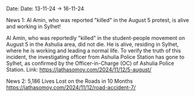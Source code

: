 Date: Date: 13-11-24 -> 16-11-24


News 1:
Al Amin, who was reported "killed" in the August 5 protest, is alive and working in Sylhet!

Al Amin, who was reportedly "killed" in the student-people movement on August 5 in the Ashulia area, did not die. He is alive, residing in Sylhet, where he is working and leading a normal life. To verify the truth of this incident, the investigating officer from Ashulia Police Station has gone to Sylhet, as confirmed by the Officer-in-Charge (OC) of Ashulia Police Station.
Link: https://jathasomoy.com/2024/11/12/5-august/

News 2:
5,186 Lives Lost on the Roads in 10 Months
https://jathasomoy.com/2024/11/12/road-accident-7/